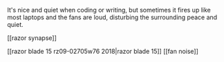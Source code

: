 It's nice and quiet when coding or writing, but sometimes it fires up like most laptops and the fans are loud, disturbing the surrounding peace and quiet.

[[razor synapse]]

[[razor blade 15 rz09-02705w76 2018|razor blade 15]]
[[fan noise]]